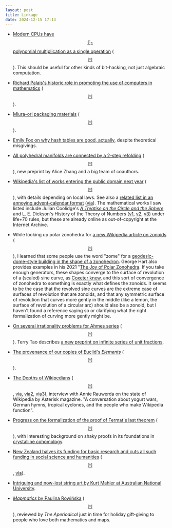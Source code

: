 ```yaml
---
layout: post
title: Linkage
date: 2024-12-15 17:13
---
```

* [Modern CPUs have $$\mathbb{F}_2$$ polynomial multiplication as a single operation](https://en.wikipedia.org/wiki/CLMUL_instruction_set) <span style="white-space:nowrap">([$$\mathbb{M}$$](https://mathstodon.xyz/@j2kun/113575929039989362)).</span> This should be useful for other kinds of bit-hacking,
not just algebraic computation.

* [Richard Palais's historic role in promoting the use of computers in mathematics](https://mathvalues.squarespace.com/masterblog/the-mathematician-whoincidentallyhelped-mathematicians-to-stop-worrying-and-love-the-computer) <span style="white-space:nowrap">([$$\mathbb{M}$$](https://fediscience.org/@KeithDevlin/113589288968231193)).</span>

* [Miura-ori packaging materials](https://www.vttresearch.com/en/news-and-ideas/vtt-launches-new-origami-packaging-technology-create-sustainable-lightweight-durable) <span style="white-space:nowrap">([$$\mathbb{M}$$](https://mastodon.social/@oschene/113595794116319330)).</span>

* [Emily Fox on why hash tables are good, actually](https://mathstodon.xyz/@abstractcow@transfem.social/113601466710285461), despite theoretical misgivings.

* [All polyhedral manifolds are connected by a 2-step refolding](https://arxiv.org/abs/2412.02174) <span style="white-space:nowrap">([$$\mathbb{M}$$](https://fediscience.org/@Origami_Alice/113592222302877765)),</span> new preprint by Alice Zhang and a big team of coauthors.

* [Wikipedia's list of works entering the public domain next year](https://en.wikipedia.org/wiki/2025_in_public_domain) <span style="white-space:nowrap">([$$\mathbb{M}$$](https://mathstodon.xyz/@11011110/113614945283930203)),</span> with details depending on local laws.
See also a [related list in an annoying advent-calendar format](https://publicdomainreview.org/features/entering-the-public-domain/2025/) ([via](https://news.ycombinator.com/item?id=42290448)). The mathematical works I saw listed include Julian Coolidge's [_A Treatise on the Circle and the Sphere_](https://archive.org/details/treatiseonthecir033247mbp) and L. E. Dickson's History of the Theory of Numbers ([v1](https://archive.org/details/historyoftheoryo01dick), [v2](https://archive.org/details/historyoftheoryo02dick_0), [v3](https://archive.org/details/historyoftheoryo03dick_0)) under life+70 rules, but these are already online as out-of-copyright at the Internet Archive.  

* While looking up polar zonohedra for [a new Wikipedia article on zonoids](https://en.wikipedia.org/wiki/Zonoid) <span style="white-space:nowrap">([$$\mathbb{M}$$](https://mathstodon.xyz/@11011110/113620388852188746)),</span> I learned that some people use the word "zome" for a [geodesic-dome-style building in the shape of a zonohedron](https://simplydifferently.org/zome). George Hart also provides examples in his 2021 "[The Joy of Polar Zonohedra](https://archive.bridgesmathart.org/2021/bridges2021-7.pdf). If you take enough generators, these shapes converge to the surface of revolution of a (scaled) sine curve, as [Coxeter knew](https://www.jstor.org/stable/2313051), and this sort of convergence of zonohedra to something is exactly what defines the zonoids. It seems to be the case that the revolved sine curves are the extreme case of surfaces of revolution that are zonoids, and that any symmetric surface of revolution that curves more gently in the middle (like a lemon, the surface of revolution of a circular arc) should also be a zonoid, but I haven't found a reference saying so or clarifying what the right formalization of curving more gently might be.

* [On several irrationality problems for Ahmes series](https://terrytao.wordpress.com/2024/11/27/on-several-irrationality-problems-for-ahmes-series/) <span style="white-space:nowrap">([$$\mathbb{M}$$](https://mathstodon.xyz/@tao/113559149269764165)).</span> Terry Tao describes [a new preprint on infinite series of unit fractions](https://arxiv.org/abs/2406.17593).

* [The provenance of our copies of Euclid's _Elements_](https://euclid.analogmachine.org/early-history) <span style="white-space:nowrap">([$$\mathbb{M}$$](https://mathstodon.xyz/@johncarlosbaez/113629967909441497)).</span>

* [The Depths of Wikipedians](ITSLINK) <span style="white-space:nowrap">([$$\mathbb{M}$$](https://asteriskmag.com/issues/08/the-depths-of-wikipedians),</span> [via](https://news.ycombinator.com/item?id=42377770), [via2](https://boingboing.net/2024/12/10/wikipedias-7-year-yogurt-spelling-war-was-longer-than-three-shakespeare-plays.html), [via3](https://3quarksdaily.com/3quarksdaily/2024/12/the-depths-of-wikipedians.html)), interview with Annie Rauwerda on the state of Wikipedia by Asterisk magazine. "A conversation about yogurt wars, German hymns, tropical cyclones, and the people who make Wikipedia function".

* [Progress on the formalization of the proof of Fermat's last theorem](https://xenaproject.wordpress.com/2024/12/11/fermats-last-theorem-how-its-going/) <span style="white-space:nowrap">([$$\mathbb{M}$$](https://mathstodon.xyz/@highergeometer/113636613163469932)),</span> with interesting background on shaky proofs in its foundations in [crystalline cohomology](https://en.wikipedia.org/wiki/Crystalline_cohomology).

* [New Zealand halves its funding for basic research and cuts all such funding in social science and humanities](https://www.science.org/content/article/amid-cuts-basic-research-new-zealand-scraps-all-support-social-sciences) <span style="white-space:nowrap">([$$\mathbb{M}$$](https://mathstodon.xyz/@11011110/113646998369967471),</span> [via](https://news.ycombinator.com/item?id=42405956)).

* [Intriguing and now-lost string art by Kurt Mahler at Australian National University](https://mathstodon.xyz/@rcorless/113648111236725303).

* [_Mapmatics_ by Paulina Rowińska](https://aperiodical.com/2024/12/review-mapmatics-by-paulina-rowinska/) <span style="white-space:nowrap">([$$\mathbb{M}$$](https://mathstodon.xyz/@aperiodical/113627956229056985)),</span> reviewed by _The Aperiodical_ just in time for holiday gift-giving to people who love both mathematics and maps.